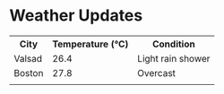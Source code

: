 # Weather Updates

<!-- WEATHER-UPDATE-START -->
<table><tr><th>City</th><th>Temperature (°C)</th><th>Condition</th></tr><tr><td>Valsad</td><td>26.4</td><td>Light rain shower</td></tr><tr><td>Boston</td><td>27.8</td><td>Overcast</td></tr><tr><td></td><td></td><td></td></tr></table>
<!-- WEATHER-UPDATE-END -->
